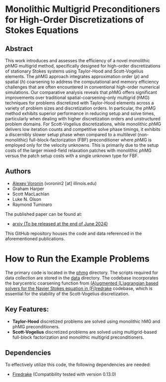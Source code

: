 # Monolithic Multigrid Preconditioners for High-Order Discretizations of Stokes Equations

## Abstract

This work introduces and assesses the efficiency of a novel monolithic $ph\text{MG}$ multigrid method, specifically designed for high-order discretizations of stationary Stokes systems using Taylor-Hood and Scott-Vogelius elements. The $ph\text{MG}$ approach integrates approximation order ($p$) and spatial ($h$) coarsening to address the computational and memory efficiency challenges that are often encountered in conventional high-order numerical simulations. Our comparative analysis reveals that $ph\text{MG}$ offers significant improvements over traditional spatial-coarsening-only multigrid ($h\text{MG}$) techniques for problems discretized with Taylor-Hood elements across a variety of problem sizes and discretization orders. In particular, the $ph\text{MG}$ method exhibits superior performance in reducing setup and solve times, particularly when dealing with higher discretization orders and unstructured problem domains. For Scott-Vogelius discretizations, while monolithic $ph\text{MG}$ delivers low
    iteration counts and competitive solve phase timings, it exhibits a
    discernibly slower setup phase when compared to a multilevel
    (non-monolithic) full-block-factorization ($\text{FBF}$) preconditioner where
    $ph\text{MG}$ is employed only for the velocity unknowns. This is primarily due to
    the setup costs of the larger mixed-field relaxation patches with monolithic
    $ph\text{MG}$ versus the patch setup costs with a single unknown type for $\text{FBF}$.

## Authors

- [Alexey Voronin](https://alexey-voronin.github.io/) (voronin2 [at] illinois.edu)
- Graham Harper
- Scott MacLachlan
- Luke N. Olson
- Raymond Tuminaro

The published paper can be found at:
- [arxiv (To be released at the end of June 2024)](https://arxiv.org/)

This GitHub repository houses the code and data referenced in the aforementioned publications.

# How to Run the Example Problems

The primary code is located in the [phmg](./phmg/) directory. The scripts required for data collection are stored in the [data](./data/) directory. The codebase incorporates the barycentric coarsening function from [(A)ugmented (L)agrangian based solvers for the Navier Stokes equation in (Fi)redrake](https://github.com/florianwechsung/alfi/) codebase, which is essential for the stability of the Scott-Vogelius discretization.

## Key Features:
- **Taylor-Hood** discretized problems are solved using monolithic hMG and phMG preconditioners. 
- **Scott-Vogelius** discretized problems are solved using multigrid-based full-block factorization and monolithic multigrid preconditioners. 


## Dependencies

To effectively utilize this code, the following dependencies are needed:
- [Firedrake](https://www.firedrakeproject.org/) (Compatibility tested with version 0.13.0)
